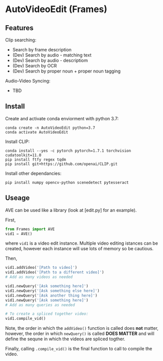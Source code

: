 # AutoVideoEdit (Frames)

## Features
Clip searching: 
- Search by frame description
- (Dev) Search by audio - matching text
- (Dev) Search by audio - descriptiom
- (Dev) Search by OCR
- (Dev) Search by proper noun + proper noun tagging

Audio-Video Syncing:
- TBD

## Install
Create and activate conda enviorment with python 3.7:
```
conda create -n AutoVideoEdit python=3.7
conda activate AutoVideoEdit
```

Install CLIP:
```
conda install --yes -c pytorch pytorch=1.7.1 torchvision cudatoolkit=11.0
pip install ftfy regex tqdm
pip install git+https://github.com/openai/CLIP.git
```

Install other dependancies:
```
pip install numpy opencv-python scenedetect pytesseract
```

## Useage
AVE can be used like a library (look at [edit.py] for an example).

First,
``` python
from Frames import AVE
vid1 = AVE()
```

where ```vid1``` is a video edit instance. Multiple video editing istances can be created, however each instance will use lots of memory so be cautious.

Then,
```python
vid1.addVideo('[Path to video]')
vid1.addVideo('[Path to a different video]')
# Add as many videos as needed

vid1.newQuery('[Ask something here]')
vid1.newQuery('[Ask something else here]')
vid1.newQuery('[Ask another thing here]')
vid1.newQuery('[Ask something here]')
# Add as many queries as needed

# To create a spliced together video:
vid1.compile_vid()
```

Note, the order in which the ```addVideo()``` function is called does **not** matter, however, the order in which ```newQuery()``` is called **DOES MATTER** and will define the sequne in which the videos are spliced togther.

Finally, calling ```.compile_vid()``` is the final function to call to compile the video.
